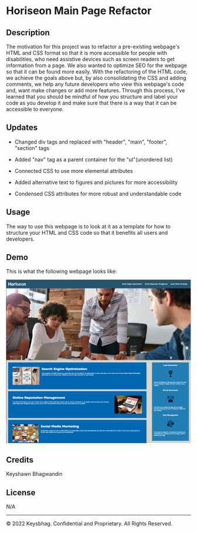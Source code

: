 # Horiseon Main Page Refactor


## Description

The motivation for this project was to refactor a pre-existing webpage's HTML and CSS format so that it is more accessible for people with disabilities, who need assistive devices such as screen readers to get information from a page. We also wanted to optimize SEO for the webpage so that it can be found more easily. With the refactoring of the HTML code, we achieve the goals above but, by also consolidating the CSS and adding comments, we help any future developers who view this webpage's code and, want make changes or add more features. Through this process, I've learned that you should be mindful of how you structure and label your code as you develop it and make sure that there is a way that it can be accessible to everyone. 


## Updates

* Changed div tags and replaced with "header", "main", "footer", "section" tags

* Added "nav" tag as a parent container for the "ul"(unordered list)

* Connected CSS to use more elemental attributes 

* Added alternative text to figures and pictures for more accessibility

* Condensed CSS attributes for more robust and understandable code


## Usage

The way to use this webpage is to look at it as a template for how to structure your HTML and CSS code so that it benefits all users and developers.


## Demo

This is what the following webpage looks like:

![Large overview of Horiseon website](assets/images/demo.png)


## Credits

Keyshawn Bhagwandin


## License
N/A

---
© 2022 Keysbhag. Confidential and Proprietary. All Rights Reserved.